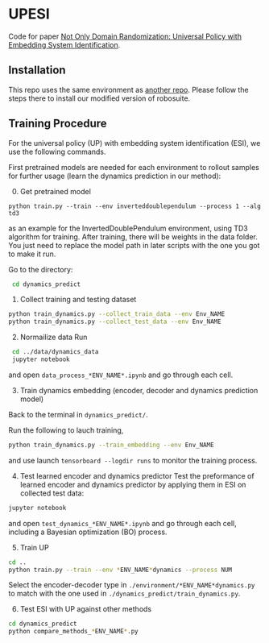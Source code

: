# UPESI

Code for paper [Not Only Domain Randomization: Universal Policy with Embedding System Identification](https://arxiv.org/abs/2109.13438).

 ## Installation
 This repo uses the same environment as [another repo](https://github.com/quantumiracle/Robotic_Door_Opening_with_Tactile_Simulation). Please follow the steps there to install our modified version of robosuite.
 
 ## Training Procedure
 For the universal policy (UP) with embedding system identification (ESI), we use the following commands.
 
First pretrained models are needed for each environment to rollout samples for further usage (learn the dynamics prediction in our method):

0. Get pretrained model
```
python train.py --train --env inverteddoublependulum --process 1 --alg td3
```
as an example for the InvertedDoublePendulum environment, using TD3 algorithm for training. After training, there will be weights in the data folder. You just need to replace the model path in later scripts with the one you got to make it run.

Go to the directory:
 ```bash
  cd dynamics_predict
 ```
1. Collect training and testing dataset
  ```bash
  python train_dynamics.py --collect_train_data --env Env_NAME
  python train_dynamics.py --collect_test_data --env Env_NAME
  ```
2. Normailize data
 Run
 ```bash
  cd ../data/dynamics_data
  jupyter notebook
 ```
  and open ```data_process_*ENV_NAME*.ipynb``` and go through each cell.

3. Train dynamics embedding (encoder, decoder and dynamics prediction model)

 Back to the terminal in ```dynamics_predict/```.

 Run the following to lauch training,
  ```bash
  python train_dynamics.py --train_embedding --env Env_NAME
  ```
  and use launch ```tensorboard --logdir runs``` to monitor the training process. 

4. Test learned encoder and dynamics predictor
 Test the preformance of learned encoder and dynamics predictor by applying them in ESI on collected test data:
  ```bash
  jupyter notebook
  ```
  and open ```test_dynamics_*ENV_NAME*.ipynb``` and go through each cell, including a Bayesian optimization (BO) process.

5. Train UP
  ```bash
  cd ..
  python train.py --train --env *ENV_NAME*dynamics --process NUM 
  ```
  Select the encoder-decoder type in `./environment/*ENV_NAME*dynamics.py` to match with the one used in `./dynamics_predict/train_dynamics.py`.

6. Test ESI with UP against other methods
  ```bash
  cd dynamics_predict
  python compare_methods_*ENV_NAME*.py
  ```
